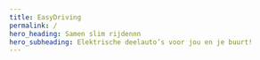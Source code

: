 ```yaml
---
title: EasyDriving
permalink: /
hero_heading: Samen slim rijdennn
hero_subheading: Elektrische deelauto’s voor jou en je buurt!
---
```


